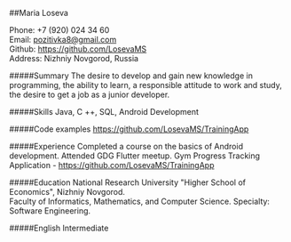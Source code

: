 ##Maria Loseva 

Phone: +7 (920) 024 34 60 <br>
Email: pozitivka8@gmail.com <br>
Github: https://github.com/LosevaMS <br>
Address: Nizhniy Novgorod, Russia


#####Summary 
The desire to develop and gain new knowledge in programming,
the ability to learn, a responsible attitude to work and study, 
the desire to get a job as a junior developer.
 

#####Skills 
Java, C ++, SQL, Android Development

#####Code examples
https://github.com/LosevaMS/TrainingApp

#####Experience
Completed a course on the basics of Android development. Attended GDG Flutter meetup. 
Gym Progress Tracking Application - https://github.com/LosevaMS/TrainingApp

#####Education
National Research University "Higher School of Economics", 
Nizhniy Novgorod. <br>
Faculty of Informatics, Mathematics, and Computer Science. 
Specialty: Software Engineering.

#####English
Intermediate
